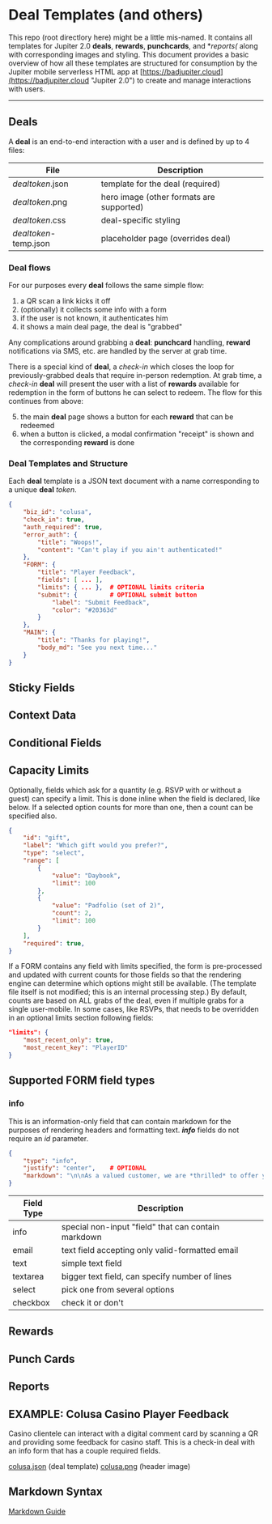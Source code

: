 # Deal Templates (and others)

This repo (root directlory here) might be a little mis-named. 
It contains all templates for Jupiter 2.0 **deals**, **rewards**, **punchcards**, and **reports(* along with corresponding images and styling.
This document provides a basic overview of how all these templates are structured for consumption by the 
Jupiter mobile serverless HTML app at [https://badjupiter.cloud](https://badjupiter.cloud "Jupiter 2.0") 
to create and manage interactions with users.

---

## Deals

A **deal** is an end-to-end interaction with a user and is defined by up to 4 files:

|File                  |Description                                 |
|----------------------|--------------------------------------------|
|*dealtoken*.json      |template for the deal (required)            |
|*dealtoken*.png       |hero image (other formats are supported)    |
|*dealtoken*.css       |deal-specific styling                       |
|*dealtoken*-temp.json |placeholder page (overrides deal)           |

### Deal flows

For our purposes every **deal** follows the same simple flow: 

1. a QR scan a link kicks it off
2. (optionally) it collects some info with a form
3. if the user is not known, it authenticates him
4. it shows a main deal page, the deal is "grabbed"

Any complications around grabbing a **deal**: **punchcard** handling, **reward** notifications via SMS, etc. are handled
by the server at grab time. 

There is a special kind of **deal**, a *check-in* which closes the loop for previously-grabbed deals 
that require in-person redemption. At grab time, a *check-in* **deal** will present the user with a list of **rewards**
available for redemption in the form of buttons he can select to redeem. The flow for this continues from above:

5. the main **deal** page shows a button for each **reward** that can be redeemed
6. when a button is clicked, a modal confirmation "receipt" is shown and the corresponding **reward** is done

###  Deal Templates and Structure

Each **deal** template is a JSON text document with a name corresponding to a unique **deal** *token*. 

```json
{
	"biz_id": "colusa",
	"check_in": true,
	"auth_required": true,
	"error_auth": {
		"title": "Woops!",
		"content": "Can't play if you ain't authenticated!"
	},
	"FORM": {
		"title": "Player Feedback",
		"fields": [ ... ],	
		"limits": { ... },	# OPTIONAL limits criteria
		"submit": { 		# OPTIONAL submit button
			"label": "Submit Feedback",
			"color": "#20363d"
		}
	},
	"MAIN": {
		"title": "Thanks for playing!",
		"body_md": "See you next time..."
	}
}
```
## Sticky Fields
## Context Data
## Conditional Fields
## Capacity Limits

Optionally, fields which ask for a quantity (e.g. RSVP with or without a guest) can specify a limit.
This is done inline when the field is declared, like below. If a selected option counts for more than one,
then a count can be specified also.

```json
{
	"id": "gift",
	"label": "Which gift would you prefer?",
	"type": "select",
	"range": [
		{
			"value": "Daybook",
			"limit": 100
		},
		{
			"value": "Padfolio (set of 2)",
			"count": 2,
			"limit": 100
		}
	],
	"required": true,
}
```

If a FORM contains any field with limits specified, the form is pre-processed and updated with current counts for those fields
so that the rendering engine can determine which options might still be available. (The template file itself is not modified; 
this is an internal processing step.) By default, counts are based on ALL grabs of the deal, even if multiple grabs for a single
user-mobile. In some cases, like RSVPs, that needs to be overridden in an optional limits section following fields:

```json
"limits": {
	"most_recent_only": true,
	"most_recent_key": "PlayerID"
}
```

## Supported FORM field types

### info

This is an information-only field that can contain markdown for the purposes of rendering headers and formatting text.
***info*** fields do not require an *id* parameter.

```json
{
	"type": "info",
	"justify": "center",	# OPTIONAL
	"markdown": "\n\nAs a valued customer, we are *thrilled* to offer you this deal."
}
```

|Field Type        |Description                                         |
|------------------|----------------------------------------------------|
|info              |special non-input "field" that can contain markdown |
|email             |text field accepting only valid-formatted email     |
|text              |simple text field                                   |
|textarea          |bigger text field, can specify number of lines      |
|select            |pick one from several options                       |
|checkbox          |check it or don't                                   |



## Rewards
## Punch Cards
## Reports







## EXAMPLE: Colusa Casino Player Feedback

Casino clientele can interact with a digital comment card by scanning a QR and providing some feedback for
casino staff. This is a check-in deal with an info form that has a couple required fields.

[colusa.json](https://badjupiter.github.io/v2-deals/colusa.json) (deal template)
[colusa.png](https://badjupiter.github.io/v2-deals/colusa.png) (header image)

## Markdown Syntax

[Markdown Guide](https://www.markdownguide.org/basic-syntax/ "Markdown Cheat Sheet")
